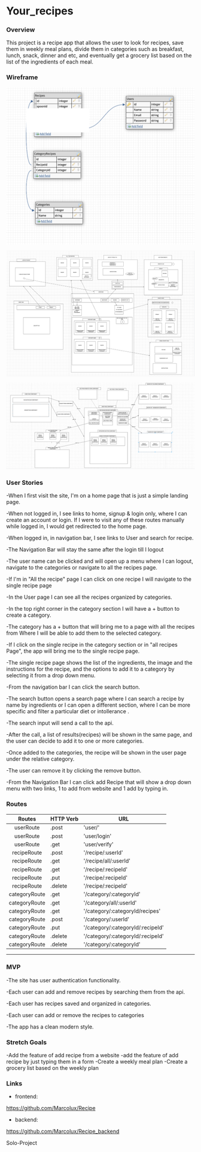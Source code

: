 # Your_recipes

### Overview

This project is a recipe app that allows the user to look for recipes, save them in weekly meal plans, divide them in categories such as breakfast, lunch, snack, dinner and etc, and eventually get a grocery list based on the list of the ingredients of each meal.


### Wireframe

![Wireframe](./images/BackendDatabaseRecipeApp.png)

![Wireframe](./images/wireframe_frontend.png) 

![Wireframe](./images/Components_chart.png)

### User Stories

-When I first visit the site, I'm on a home page that is just a simple landing page.

-When not logged in, I see links to home, signup & login only, where I can create an account or login. If I were to visit any of these routes manually while logged in, I would get redirected to the home page.


-When logged in, in navigation bar, I see links to User and search for recipe.

-The Navigation Bar will stay the same after the login till I logout

-The user name can be clicked and will open up a menu where I can logout, navigate to the categories or navigate to all the recipes page.

-If I'm in "All the recipe" page I can click on one recipe I will navigate to the single recipe page


-In the User page I can see all the recipes organized by categories.

-In the top right corner in the category section I will have a + button to create a category.

-The category has a + button that will bring me to a page with all the recipes from Where I will be able to add them to the selected  category.

-If I click on the single recipe in the category section or in "all recipes Page", the app will bring me to the single recipe page.

-The single recipe page shows the list of the ingredients, the image and the instructions for the recipe, and the options to add it to a category by selecting it from a drop down menu.

-From the navigation bar I can click the search button.

-The search button opens a search page where I can search a recipe by name by ingredients or I can open a different section, where I can be more specific and filter a particular diet or intollerance .


-The search input will send a call to the api.

-After the call, a list of results(recipes) will be shown in the same page, and the user can decide to add it to one or more categories.

<!-- -When add to category the user will create a row in the recipes table in the backend and an association between the recipes table and categories table.  -->

-Once added to the categories, the recipe will be shown in the user page under the relative category.

-The user can remove it by clicking the remove button.

-From the Navigation Bar I can click add Recipe that will show a drop down menu with two links, 1 to add from website and 1 add by typing in.

### Routes

|Routes                     | HTTP Verb                       | URL                            |
| :----------------------: | ------------------------------- | ------------------------------- |
| userRoute | .post | 'user/' |
| userRoute | .post | 'user/login' |
| userRoute | .get | 'user/verify' |
| recipeRoute | .post | '/recipe/:userId' |
| recipeRoute | .get | '/recipe/all/:userId' |
| recipeRoute | .get | '/recipe/:recipeId' |
| recipeRoute | .put | '/recipe/:recipeId' |
| recipeRoute | .delete | '/recipe/:recipeId' |
| categoryRoute | .get | '/category/:categoryId' |
| categoryRoute | .get | '/category/all/:userId' |
| categoryRoute | .get | '/category/:categoryId/recipes' |
| categoryRoute | .post | '/category/:userId' |
| categoryRoute | .put | '/category/:categoryId/:recipeId' |
| categoryRoute | .delete | '/category/:categoryId/:recipeId' |
| categoryRoute | .delete | '/category/:categoryId' |
___
### MVP

-The site has user authentication functionality. 

-Each user can add and remove recipes by searching them from the api. 

-Each user has recipes saved and organized in categories.

-Each user can add or remove the recipes to categories

-The app has a clean modern style.

### Stretch Goals

-Add the feature of add recipe from a website
-add the feature of add recipe by just typing them in a form
-Create a weekly meal plan
-Create a grocery list based on the weekly plan


### Links

- frontend:

https://github.com/Marcolux/Recipe

- backend:

https://github.com/Marcolux/Recipe_backend


Solo-Project